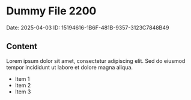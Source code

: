# Dummy File 2200

Date: 2025-04-03
ID: 15194616-1B6F-481B-9357-3123C7848B49

## Content

Lorem ipsum dolor sit amet, consectetur adipiscing elit.
Sed do eiusmod tempor incididunt ut labore et dolore magna aliqua.

* Item 1
* Item 2
* Item 3

